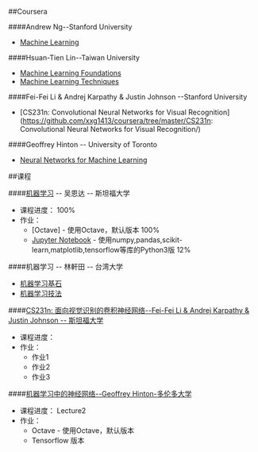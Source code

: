 ##Coursera

####Andrew Ng--Stanford University 

- [Machine Learning](https://github.com/xxg1413/coursera/tree/master/Machine%20Learning-Andrew%20Ng)


####Hsuan-Tien Lin--Taiwan University
- [Machine Learning Foundations](https://github.com/xxg1413/coursera/tree/master/Machine%20Learning%20Foundations)
- [Machine Learning Techniques](https://github.com/xxg1413/coursera/tree/master/Machine%20Learning%20Techniques)


####Fei-Fei Li & Andrej Karpathy & Justin Johnson --Stanford University 
- [CS231n: Convolutional Neural Networks for Visual Recognition](https://github.com/xxg1413/coursera/tree/master/CS231n: Convolutional Neural Networks for Visual Recognition/)


####Geoffrey Hinton -- University of Toronto
- [Neural Networks for Machine Learning](https://www.coursera.org/learn/neural-networks/home/welcome)


##课程

####[机器学习](https://github.com/xxg1413/coursera/tree/master/Machine%20Learning-Andrew%20Ng) -- 吴恩达 -- 斯坦福大学

- 课程进度： 100%
- 作业：
	- [Octave] - 使用Octave，默认版本  100%
	- [Jupyter Notebook](https://github.com/xxg1413/coursera/tree/master/Machine%20Learning-Andrew%20Ng/Jupyter%20Notebook) - 使用numpy,pandas,scikit-learn,matplotlib,tensorflow等库的Python3版  12%


####机器学习 -- 林軒田 -- 台湾大学
- [机器学习基石](https://github.com/xxg1413/coursera/tree/master/Machine%20Learning%20Foundations)
- [机器学习技法](https://github.com/xxg1413/coursera/tree/master/Machine%20Learning%20Techniques)




####[CS231n: 面向视觉识别的卷积神经网络--Fei-Fei Li & Andrej Karpathy & Justin Johnson -- 斯坦福大学](https://github.com/xxg1413/coursera/tree/master/CS231n:%20Convolutional%20Neural%20Networks%20for%20Visual%20Recognition)

- 课程进度： 
- 作业：
	- 作业1
	- 作业2
	- 作业3 


####[机器学习中的神经网络--Geoffrey Hinton-多伦多大学](https://github.com/xxg1413/coursera/tree/master/Neural%20Networks%20for%20Machine%20Learning)
- 课程进度： Lecture2
- 作业：
	- Octave - 使用Octave，默认版本  
	- Tensorflow 版本